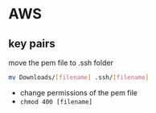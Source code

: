 # AWS

## key pairs

move the pem file to .ssh folder
```bash
mv Downloads/[filename] .ssh/[filename]
```

- change permissions of the pem file
- `chmod 400 [filename]`